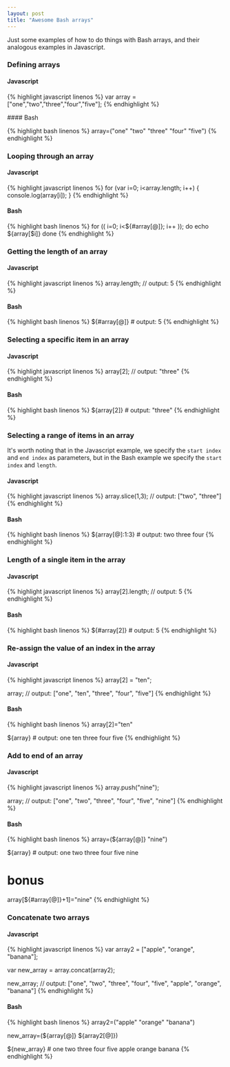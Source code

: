 ```yaml
---
layout: post
title: "Awesome Bash arrays"
---
```

Just some examples of how to do things with Bash arrays, and their analogous examples in Javascript.

<!-- more -->

### Defining arrays

#### Javascript

{% highlight javascript linenos %}
var array = ["one","two","three","four","five"];
{% endhighlight %}

#### Bash

{% highlight bash linenos %}
array=("one" "two" "three" "four" "five")
{% endhighlight %}

### Looping through an array

#### Javascript

{% highlight javascript linenos %}
for (var i=0; i<array.length; i++) {
    console.log(array[i]);
}
{% endhighlight %}

#### Bash

{% highlight bash linenos %}
for (( i=0; i<${#array[@]}; i++ ));
do
    echo ${array[$i]}
done
{% endhighlight %}


### Getting the length of an array

#### Javascript

{% highlight javascript linenos %}
array.length; // output: 5
{% endhighlight %}

#### Bash

{% highlight bash linenos %}
${#array[@]} # output: 5
{% endhighlight %}

### Selecting a specific item in an array

#### Javascript

{% highlight javascript linenos %}
array[2]; // output: "three"
{% endhighlight %}

#### Bash

{% highlight bash linenos %}
${array[2]} # output: "three"
{% endhighlight %}


### Selecting a range of items in an array

It's worth noting that in the Javascript example, we specify the `start index` and `end index` as parameters, but in the Bash example we specify the `start index` and `length`.

#### Javascript

{% highlight javascript linenos %}
array.slice(1,3); // output: ["two", "three"]
{% endhighlight %}

#### Bash

{% highlight bash linenos %}
${array[@]:1:3} # output: two three four
{% endhighlight %}

### Length of a single item in the array

#### Javascript

{% highlight javascript linenos %}
array[2].length; // output: 5
{% endhighlight %}

#### Bash

{% highlight bash linenos %}
${#array[2]} # output: 5
{% endhighlight %}

### Re-assign the value of an index in the array

#### Javascript

{% highlight javascript linenos %}
array[2] = "ten";

array; // output: ["one", "ten", "three", "four", "five"]
{% endhighlight %}

#### Bash

{% highlight bash linenos %}
array[2]="ten"

${array} # output: one ten three four five
{% endhighlight %}

### Add to end of an array

#### Javascript

{% highlight javascript linenos %}
array.push("nine");

array; // output: ["one", "two", "three", "four", "five", "nine"]
{% endhighlight %}

#### Bash

{% highlight bash linenos %}
array=(${array[@]} "nine")

${array} # output: one two three four five nine

# bonus

array[${#array[@]}+1]="nine"
{% endhighlight %}

### Concatenate two arrays

#### Javascript

{% highlight javascript linenos %}
var array2 = ["apple", "orange", "banana"];

var new_array = array.concat(array2);

new_array; // output: ["one", "two", "three", "four", "five", "apple", "orange", "banana"]
{% endhighlight %}

#### Bash

{% highlight bash linenos %}
array2=("apple" "orange" "banana")

new_array=(${array[@]} ${array2[@]})

${new_array} # one two three four five apple orange banana
{% endhighlight %}
